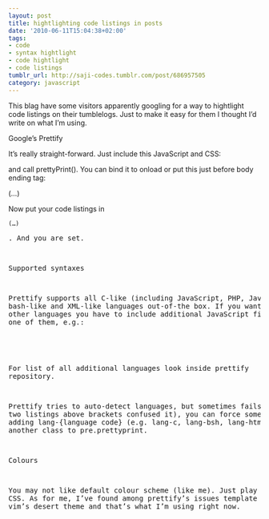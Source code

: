 ```yaml
---
layout: post
title: hightlighting code listings in posts
date: '2010-06-11T15:04:38+02:00'
tags:
- code
- syntax hightlight
- code hightlight
- code listings
tumblr_url: http://saji-codes.tumblr.com/post/686957505
category: javascript
---
```


This blag have some visitors apparently googling for a way to hightlight code listings on their tumblelogs. Just to make it easy for them I thought I’d write on what I’m using.


Google’s Prettify


It’s really straight-forward. Just include this JavaScript and CSS:


<script type="text/javascript" src="http://google-code-prettify.googlecode.com/svn/trunk/src/prettify.js"></script>
<link href="http://google-code-prettify.googlecode.com/svn/trunk/src/prettify.css" type="text/css" rel="stylesheet" />



and call prettyPrint(). You can bind it to onload or put this just before body ending tag:


(…)
<script type="text/javascript">prettyPrint();</script>
</body>
</html>


Now put your code listings in <pre class="prettyprint"><code>(…)</code><pre>. And you are set.


Supported syntaxes


Prettify supports all C-like (including JavaScript, PHP, Java etc.), bash-like and XML-like languages out-of-the box. If you want to use other languages you have to include additional JavaScript file for each one of them, e.g.:


<script type="text/javascript" src="http://google-code-prettify.googlecode.com/svn/trunk/src/lang-css.js"></script>


For list of all additional languages look inside prettify repository.



Prettify tries to auto-detect languages, but sometimes fails (e.g. two listings above brackets confused it), you can force some syntax by adding lang-{language code} (e.g. lang-c, lang-bsh, lang-html) as another class to pre.prettyprint.


Colours

You may not like default colour scheme (like me). Just play with the CSS. As for me, I’ve found among prettify’s issues template ported from vim’s desert theme and that’s what I’m using right now.
